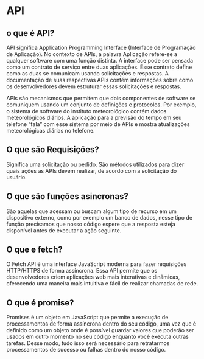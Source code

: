 # API

## o que é API?

API significa Application Programming Interface (Interface de Programação de Aplicação). No contexto de APIs, a palavra Aplicação refere-se a qualquer software com uma função distinta. A interface pode ser pensada como um contrato de serviço entre duas aplicações. Esse contrato define como as duas se comunicam usando solicitações e respostas. A documentação de suas respectivas APIs contém informações sobre como os desenvolvedores devem estruturar essas solicitações e respostas.

APIs são mecanismos que permitem que dois componentes de software se comuniquem usando um conjunto de definições e protocolos. Por exemplo, o sistema de software do instituto meteorológico contém dados meteorológicos diários. A aplicação para a previsão do tempo em seu telefone “fala” com esse sistema por meio de APIs e mostra atualizações meteorológicas diárias no telefone.


## O que são Requisições?

Significa uma solicitação ou pedido. São métodos utilizados para dizer quais ações as APIs devem realizar, de acordo com a solicitação do usuário. 

## O que são funções asincronas?

 São aquelas que acessam ou buscam algum tipo de recurso em um dispositivo externo, como por exemplo um banco de dados, nesse tipo de função precisamos que nosso código espere que a resposta esteja disponível antes de executar a ação seguinte.

 ## O que e fetch?

 O Fetch API é uma interface JavaScript moderna para fazer requisições HTTP/HTTPS de forma assíncrona. Essa API permite que os desenvolvedores criem aplicações web mais interativas e dinâmicas, oferecendo uma maneira mais intuitiva e fácil de realizar chamadas de rede.

 ## O que é promise?

 Promises é um objeto em JavaScript que permite a execução de processamentos de forma assíncrona dentro do seu código, uma vez que é definido como um objeto onde é possível guardar valores que poderão ser usados em outro momento no seu código enquanto você executa outras tarefas. Desse modo, tudo isso será necessário para retratarmos processamentos de sucesso ou falhas dentro do nosso código.